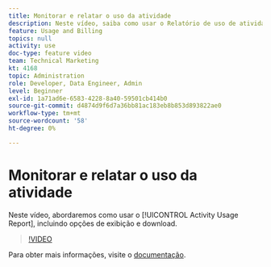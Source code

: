 ```yaml
---
title: Monitorar e relatar o uso da atividade
description: Neste vídeo, saiba como usar o Relatório de uso de atividade, incluindo opções de exibição e download.
feature: Usage and Billing
topics: null
activity: use
doc-type: feature video
team: Technical Marketing
kt: 4168
topic: Administration
role: Developer, Data Engineer, Admin
level: Beginner
exl-id: 1a71ad6e-6583-4228-8a40-59501cb414b0
source-git-commit: d4874d9f6d7a36bb81ac183eb8b853d893822ae0
workflow-type: tm+mt
source-wordcount: '58'
ht-degree: 0%

---
```


# Monitorar e relatar o uso da atividade

Neste vídeo, abordaremos como usar o [!UICONTROL Activity Usage Report], incluindo opções de exibição e download.

>[!VIDEO](https://video.tv.adobe.com/v/31443/?quality=12)

Para obter mais informações, visite o [documentação](https://experienceleague.adobe.com/docs/audience-manager/user-guide/features/administration/activity-usage-reporting.html).
